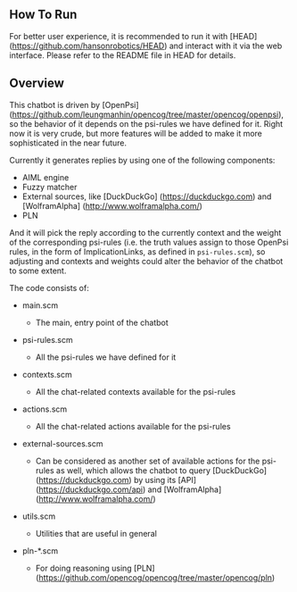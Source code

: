 ## How To Run
For better user experience, it is recommended to run it with [HEAD] (https://github.com/hansonrobotics/HEAD) and interact with it via the web interface. Please refer to the README file in HEAD for details.

## Overview
This chatbot is driven by [OpenPsi] (https://github.com/leungmanhin/opencog/tree/master/opencog/openpsi), so the behavior of it depends on the psi-rules we have defined for it. Right now it is very crude, but more features will be added to make it more sophisticated in the near future.

Currently it generates replies by using one of the following components:
- AIML engine
- Fuzzy matcher
- External sources, like [DuckDuckGo] (https://duckduckgo.com) and [WolframAlpha] (http://www.wolframalpha.com/)
- PLN

And it will pick the reply according to the currently context and the weight of the corresponding psi-rules (i.e. the truth values assign to those OpenPsi rules, in the form of ImplicationLinks, as defined in `psi-rules.scm`), so adjusting and contexts and weights could alter the behavior of the chatbot to some extent.

The code consists of:
- main.scm
  - The main, entry point of the chatbot

- psi-rules.scm
  - All the psi-rules we have defined for it

- contexts.scm
  - All the chat-related contexts available for the psi-rules

- actions.scm
  - All the chat-related actions available for the psi-rules

- external-sources.scm
  - Can be considered as another set of available actions for the psi-rules as well, which allows the chatbot to query [DuckDuckGo] (https://duckduckgo.com) by using its [API] (https://duckduckgo.com/api) and [WolframAlpha] (http://www.wolframalpha.com/)

- utils.scm
  - Utilities that are useful in general

- pln-*.scm
  - For doing reasoning using [PLN] (https://github.com/opencog/opencog/tree/master/opencog/pln)
